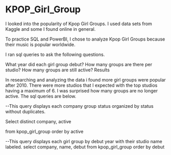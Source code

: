 # KPOP_Girl_Group
I looked into the popularity of Kpop Girl Groups. I used data sets from Kaggle and some I found online in general.

To practice SQL and PowerBI, I chose to analyze Kpop Girl Groups because their music is popular worldwide.

I ran sql queries to ask the following questions.

What year did each girl group debut?
How many groups are there per studio?
How many groups are still active?
Results

In researching and analyzing the data i found more girl groups were popular after 2010.
There were more studios that I expected with the top studios having a maximum of 6.
I was surprised how many groups are no longer active.
The sql queries are below.

--This query displays each company group status organized by status without duplicates.

Select
distinct company,
active

from kpop_girl_group
order by active

--This query displays each girl group by debut year with their studio name labeled.
select
company,
name,
debut
from kpop_girl_group
order by debut
